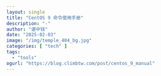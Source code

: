 ```yaml
---
layout: single
title: "CentOS 9 命令使用手册"
description: "-"
author: "谌中钱"
date: "2025-02-03"
image: "/img/temple_404_bg.jpg"
categories: [ "tech" ]
tags:
  - "tools"
ogurl: "https://blog.climbtw.com/post/centos_9_manual"
---
```


<br />
<br />

<!-- @import "[TOC]" {cmd="toc" depthFrom=1 depthTo=6} -->

<!-- code_chunk_output -->



<!-- /code_chunk_output -->
